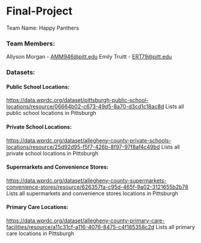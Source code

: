 # Final-Project
Team Name: Happy Panthers
### Team Members:
Allyson Morgan - AMM946@pitt.edu
Emily Truitt - ERT79@pitt.edu

### Datasets:
#### Public School Locations: 
https://data.wprdc.org/dataset/pittsburgh-public-school-locations/resource/06664b02-c673-49d5-8a70-d3cd1c18ac8d
Lists all public school locations in Pittsburgh
#### Private School Locations: 
https://data.wprdc.org/dataset/allegheny-county-private-schools-locations/resource/25d92d95-f5f7-426b-8f97-97f8af4c49bd
Lists all private school locations in Pittsburgh
#### Supermarkets and Convenience Stores: 
https://data.wprdc.org/dataset/allegheny-county-supermarkets-convenience-stores/resource/626357fa-c95d-465f-9a02-3121655b2b78
Lists all supermarkets and convenience stores locations in Pittsburgh
#### Primary Care Locations: 
https://data.wprdc.org/dataset/allegheny-county-primary-care-facilities/resource/a11c31cf-a116-4076-8475-c4f185358c2d
Lists all primary care locations in Pittsburgh
